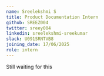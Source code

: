 ```yaml
---
name: Sreelekshmi S
title: Product Documentation Intern
github: SREEZ004
twitter: sreey004
linkedin: sreelekshmi-sreekumar
slack: U091SRNTVB8
joining_date: 17/06/2025
role: intern 
---
```


Still waiting for this

